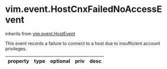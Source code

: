 vim.event.HostCnxFailedNoAccessEvent
====================================
inherits from [vim.event.HostEvent](docs/vim.event.HostEvent.md)


This event records a failure to connect to a host   due to insufficient account privileges.

| property | type | optional | priv | desc |
|:---------|:-----|:---------|:-----|:-----|


